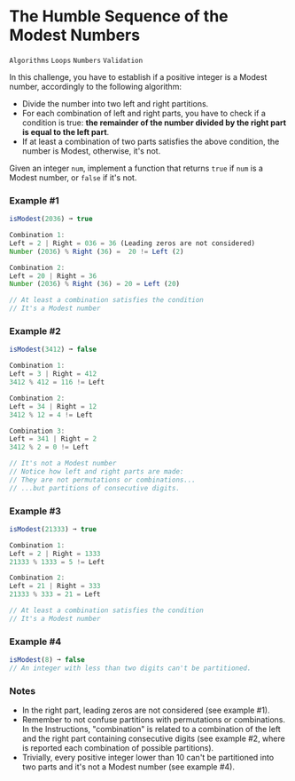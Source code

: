 # The Humble Sequence of the Modest Numbers

`Algorithms` `Loops` `Numbers` `Validation`

In this challenge, you have to establish if a positive integer is a Modest number, accordingly to the following algorithm:

- Divide the number into two left and right partitions.
- For each combination of left and right parts, you have to check if a condition is true: **the remainder of the number divided by the right part is equal to the left part**.
- If at least a combination of two parts satisfies the above condition, the number is Modest, otherwise, it's not.

Given an integer `num`, implement a function that returns `true` if `num` is a Modest number, or `false` if it's not.

### Example #1

```js
isModest(2036) ➞ true

Combination 1:
Left = 2 | Right = 036 = 36 (Leading zeros are not considered)
Number (2036) % Right (36) =  20 != Left (2)

Combination 2:
Left = 20 | Right = 36
Number (2036) % Right (36) = 20 = Left (20)

// At least a combination satisfies the condition
// It's a Modest number
```

### Example #2

```js
isModest(3412) ➞ false

Combination 1:
Left = 3 | Right = 412
3412 % 412 = 116 != Left

Combination 2:
Left = 34 | Right = 12
3412 % 12 = 4 != Left

Combination 3:
Left = 341 | Right = 2
3412 % 2 = 0 != Left

// It's not a Modest number
// Notice how left and right parts are made:
// They are not permutations or combinations...
// ...but partitions of consecutive digits.
```

### Example #3

```js
isModest(21333) ➞ true

Combination 1:
Left = 2 | Right = 1333
21333 % 1333 = 5 != Left

Combination 2:
Left = 21 | Right = 333
21333 % 333 = 21 = Left

// At least a combination satisfies the condition
// It's a Modest number
```

### Example #4

```js
isModest(8) ➞ false
// An integer with less than two digits can't be partitioned.
```

### Notes

- In the right part, leading zeros are not considered (see example #1).
- Remember to not confuse partitions with permutations or combinations. In the Instructions, "combination" is related to a combination of the left and the right part containing consecutive digits (see example #2, where is reported each combination of possible partitions).
- Trivially, every positive integer lower than 10 can't be partitioned into two parts and it's not a Modest number (see example #4).
